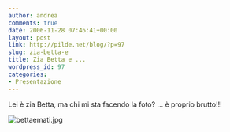 ```yaml
---
author: andrea
comments: true
date: 2006-11-28 07:46:41+00:00
layout: post
link: http://pilde.net/blog/?p=97
slug: zia-betta-e
title: Zia Betta e ...
wordpress_id: 97
categories:
- Presentazione
---
```


Lei è zia Betta, ma chi mi sta facendo la foto? ... è proprio brutto!!!

![bettaemati.jpg](http://pilde.net/blog/wp-content/uploads/2006/11/bettaemati.jpg)
